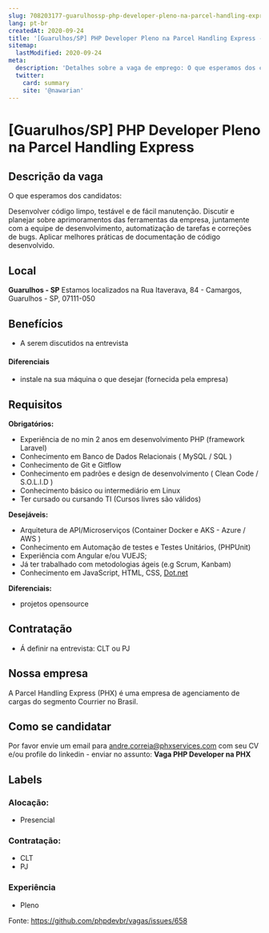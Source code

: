 ```yaml
---
slug: 708203177-guarulhossp-php-developer-pleno-na-parcel-handling-express
lang: pt-br
createdAt: 2020-09-24
title: '[Guarulhos/SP] PHP Developer Pleno na Parcel Handling Express - Vaga de Emprego'
sitemap:
  lastModified: 2020-09-24
meta:
  description: 'Detalhes sobre a vaga de emprego: O que esperamos dos candidatos: Desenvolver código limpo, testável e de fácil manutenção. Discutir e planejar sobre aprimoramentos das ferramentas da empresa, juntamente com a equipe de desenvolvimento, automatização de tarefas e correções de bugs. Aplicar melhores práticas de documentação de código desenvolvido.'
  twitter:
    card: summary
    site: '@nawarian'
---
```


# [Guarulhos/SP] PHP Developer Pleno na Parcel Handling Express

<!--
==================================================
POR FAVOR, SÓ POSTE SE A VAGA FOR PARA DESENVOLVEDOR(A) PHP!

Não faça distinção de gênero no titulo da vaga.

Use: "PHP Developer" ao invés de "Desenvolvedor PHP" \o/

Exemplo: `[São Paulo/SP] PHP Developer na Nome da Empresa`

Evite fugir do padrão, isso só dá trabalho aos administradores,
pois os títulos são padronizados.
==================================================
-->

## Descrição da vaga

O que esperamos dos candidatos:

Desenvolver código limpo, testável e de fácil manutenção. Discutir e planejar sobre aprimoramentos das ferramentas da empresa, juntamente com a equipe de desenvolvimento, automatização de  tarefas e correções de bugs. Aplicar melhores práticas de documentação de código desenvolvido.

## Local

**Guarulhos - SP**
Estamos localizados na Rua Itaverava, 84 - Camargos, Guarulhos - SP, 07111-050

## Benefícios

- A serem discutidos na entrevista

#### Diferenciais

- instale na sua máquina o que desejar (fornecida pela empresa)

## Requisitos

**Obrigatórios:**
- Experiência de no min 2 anos em desenvolvimento PHP (framework Laravel)
- Conhecimento em Banco de Dados Relacionais ( MySQL / SQL )
- Conhecimento de Git e Gitflow
- Conhecimento em padrões e design de desenvolvimento ( Clean Code / S.O.L.I.D )
- Conhecimento básico ou intermediário em Linux
- Ter cursado ou cursando TI (Cursos livres são válidos)

**Desejáveis:**
- Arquitetura de API/Microserviços (Container Docker e AKS - Azure / AWS )
- Conhecimento em Automação de testes e Testes Unitários, (PHPUnit)
- Experiência com Angular e/ou VUEJS;
- Já ter trabalhado com metodologias ágeis (e.g Scrum, Kanbam)
- Conhecimento em JavaScript, HTML, CSS, [Dot.net](http://dot.net/)

**Diferenciais:**
- projetos opensource

## Contratação

- Á definir na entrevista: CLT ou PJ

## Nossa empresa

A Parcel Handling Express (PHX) é uma empresa de agenciamento de cargas do segmento Courrier no Brasil.

## Como se candidatar

Por favor envie um email para andre.correia@phxservices.com com seu CV e/ou profile do linkedin - enviar no assunto: **Vaga PHP Developer na PHX**

## Labels

<!-- Escolha abaixo, apague as que não fizerem sentido: -->
### Alocação:
- Presencial

### Contratação:
- CLT
- PJ

### Experiência
- Pleno

Fonte: https://github.com/phpdevbr/vagas/issues/658